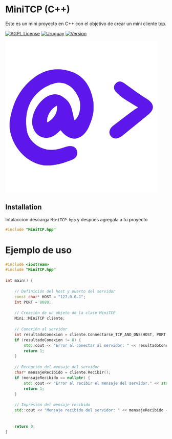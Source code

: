 
# MiniTCP (C++)

Este es un mini proyecto en C++ con el objetivo de crear un mini cliente tcp.

[![AGPL License](https://img.shields.io/badge/C++-Solutions-blue.svg?style=flat&logo=c%2B%2B)](http://www.gnu.org/licenses/agpl-3.0)
[![Uruguay](https://img.shields.io/badge/country-Uruguay-green.svg)](https://en.wikipedia.org/wiki/Uruguay)
[![Version](https://img.shields.io/badge/version-2.0.1-orange.svg)](https://github.com/tu-repositorio)


![Logo](https://raw.githubusercontent.com/BAA4TS/BAA4TS.github.io/main/src/icono.png)


## Installation

Intalaccion descarga ```MiniTCP.hpp``` y despues agregala a tu proyecto 

```C++
#include "MiniTCP.hpp"
```
    
# Ejemplo de uso
```c++
#include <iostream>
#include "MiniTCP.hpp"

int main() {

    // Definición del host y puerto del servidor
    const char* HOST = "127.0.0.1";
    int PORT = 8080;

    // Creación de un objeto de la clase MiniTCP
    Mini::MIniTCP cliente;

    // Conexión al servidor
    int resultadoConexion = cliente.Connectarse_TCP_AND_DNS(HOST, PORT, 5);
    if (resultadoConexion != 0) {
        std::cout << "Error al conectar al servidor: " << resultadoConexion << std::endl;
        return 1;
    }

    // Recepción del mensaje del servidor
    char* mensajeRecibido = cliente.Recibir();
    if (mensajeRecibido == nullptr) {
        std::cout << "Error al recibir el mensaje del servidor." << std::endl;
        return 1;
    }

    // Impresión del mensaje recibido
    std::cout << "Mensaje recibido del servidor: " << mensajeRecibido << std::endl;


    return 0;
}
